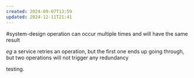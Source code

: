 ```yaml
---
created: 2024-09-07T13:59
updated: 2024-12-11T21:41
---
```

#system-design
operation can occur multiple times and will have the same result

*eg* a service retries an operation, but the first one ends up going through, but two operations will not trigger any redundancy

testing.